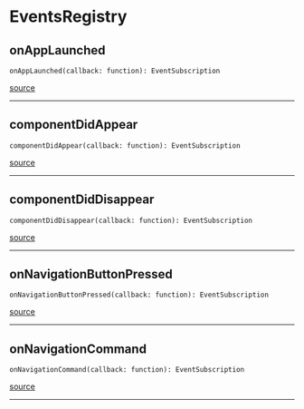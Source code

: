 # EventsRegistry

## onAppLaunched

`onAppLaunched(callback: function): EventSubscription`

[source](https://github.com/wix/react-native-navigation/blob/v2/lib/src/events/EventsRegistry.ts#L8)

---

## componentDidAppear

`componentDidAppear(callback: function): EventSubscription`

[source](https://github.com/wix/react-native-navigation/blob/v2/lib/src/events/EventsRegistry.ts#L12)

---

## componentDidDisappear

`componentDidDisappear(callback: function): EventSubscription`

[source](https://github.com/wix/react-native-navigation/blob/v2/lib/src/events/EventsRegistry.ts#L16)

---

## onNavigationButtonPressed

`onNavigationButtonPressed(callback: function): EventSubscription`

[source](https://github.com/wix/react-native-navigation/blob/v2/lib/src/events/EventsRegistry.ts#L20)

---

## onNavigationCommand

`onNavigationCommand(callback: function): EventSubscription`

[source](https://github.com/wix/react-native-navigation/blob/v2/lib/src/events/EventsRegistry.ts#L24)

---


